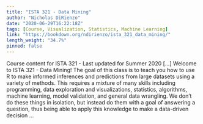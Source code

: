 ```yaml
---
title: "ISTA 321 - Data Mining"
author: "Nicholas DiRienzo"
date: "2020-06-29T16:22:18Z"
tags: [Course, Visualization, Statistics, Machine Learning]
link: "https://bookdown.org/ndirienzo/ista_321_data_mining/"
length_weight: "34.7%"
pinned: false
---
```


Course content for ISTA 321 - Last updated for Summer 2020 [...] Welcome to ISTA 321 - Data Mining! The goal of this class is to teach you how to use R to make informed inferences and predictions from large datasets using a variety of methods. This requires a mixture of many skills including programming, data exploration and visualizations, statistics, algorithms, machine learning, model validation, and general data wrangling. We don’t do these things in isolation, but instead do them with a goal of answering a question, thus being able to apply this knowledge to make a data-driven decision ...
